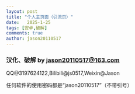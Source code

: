 ```yaml
---
layout: post
title: "个人主页面（引流页）"
date:   2025-1-25
tags: [安卓,破解]
comments: true
author: jason20110517
---
```

### 汉化、破解 by jason20110517@163.com

QQ@3197624122,Bilibili@js0517,Weixin@Jason

任何软件的使用密码都是“jason20110517”（不带引号）
